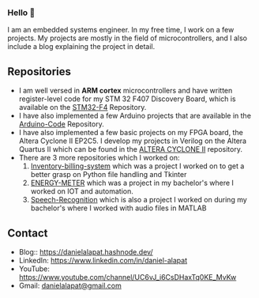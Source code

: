 ### Hello 👋

I am an embedded systems engineer. In my free time, I work on a few projects. My projects are mostly in the field of microcontrollers, and I also include a blog explaining the project in detail.

## Repositories

* I am well versed in **ARM cortex** microcontrollers and have written register-level code for my STM 32 F407 Discovery Board, which is available on the [STM32-F4]( https://github.com/daniboi16/STM32-F4) Repository.  
* I have also implemented a few Arduino projects that are available in the [Arduino-Code]( https://github.com/daniboi16/Arduino-Code) Repository. 
* I have also implemented a few basic projects on my FPGA board, the Altera Cyclone II EP2C5. I develop my projects in Verilog on the Altera Quartus II which can be found in the [ALTERA CYCLONE II]( https://github.com/daniboi16/ALTERA-CYCLONE-II) repository.
* There are 3 more repositories which I worked on:
    1. [Inventory-billing-system](https://github.com/daniboi16/Inventory-billing-system) which was a project I worked on to get a better grasp on Python file handling and Tkinter
    2. [ENERGY-METER](https://github.com/daniboi16/ENERGY-METER) which was a project in my bachelor's where I worked on IOT and automation.
    3. [Speech-Recognition](https://github.com/daniboi16/Speech-Recognition) which is also a project I worked on during my bachelor's where I worked with audio files in MATLAB

## Contact
* Blog:: https://danielalapat.hashnode.dev/
* LinkedIn: https://www.linkedin.com/in/daniel-alapat
* YouTube: https://www.youtube.com/channel/UC6vJ_i6CsDHaxTq0KE_MvKw 
* Gmail: danielalapat@gmail.com
